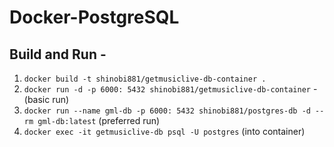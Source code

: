 # Docker-PostgreSQL

## Build and Run - 
1. `docker build -t shinobi881/getmusiclive-db-container .`
2. `docker run -d -p 6000: 5432 shinobi881/getmusiclive-db-container` - (basic run)
3. `docker run --name gml-db -p 6000: 5432 shinobi881/postgres-db -d --rm gml-db:latest` (preferred run)
4. `docker exec -it getmusiclive-db psql -U postgres` (into container)
